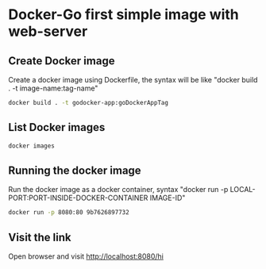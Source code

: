 # Docker-Go first simple image with web-server


## Create Docker image 
Create a docker image using Dockerfile, the syntax will be like "docker build . -t image-name:tag-name"

```bash
docker build . -t godocker-app:goDockerAppTag
```

## List Docker images 
```bash
docker images
```
  

## Running the docker image 
Run the docker image as a docker container, syntax "docker run -p LOCAL-PORT:PORT-INSIDE-DOCKER-CONTAINER IMAGE-ID" 
```bash
docker run -p 8080:80 9b7626897732
```

## Visit the link 
Open browser and visit [http://localhost:8080/hi](http://localhost:8080/hi)